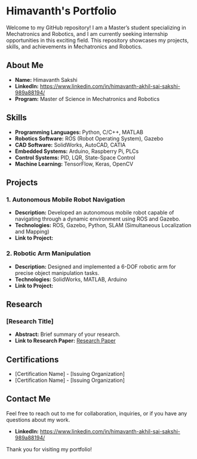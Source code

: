 # Himavanth's Portfolio

Welcome to my GitHub repository! I am a Master’s student specializing in Mechatronics and Robotics, and I am currently seeking internship opportunities in this exciting field. This repository showcases my projects, skills, and achievements in Mechatronics and Robotics.

## About Me

- **Name:** Himavanth Sakshi
- **LinkedIn:** https://www.linkedin.com/in/himavanth-akhil-sai-sakshi-989a88194/ 
- **Program:** Master of Science in Mechatronics and Robotics

## Skills

- **Programming Languages:** Python, C/C++, MATLAB
- **Robotics Software:** ROS (Robot Operating System), Gazebo
- **CAD Software:** SolidWorks, AutoCAD, CATIA
- **Embedded Systems:** Arduino, Raspberry Pi, PLCs
- **Control Systems:** PID, LQR, State-Space Control
- **Machine Learning:** TensorFlow, Keras, OpenCV

## Projects

### 1. Autonomous Mobile Robot Navigation
- **Description:** Developed an autonomous mobile robot capable of navigating through a dynamic environment using ROS and Gazebo.
- **Technologies:** ROS, Gazebo, Python, SLAM (Simultaneous Localization and Mapping)
- **Link to Project:** 

### 2. Robotic Arm Manipulation
- **Description:** Designed and implemented a 6-DOF robotic arm for precise object manipulation tasks.
- **Technologies:** SolidWorks, MATLAB, Arduino
- **Link to Project:** 

## Research

### [Research Title]
- **Abstract:** Brief summary of your research.
- **Link to Research Paper:** [Research Paper](link-to-paper)

## Certifications

- [Certification Name] - [Issuing Organization]
- [Certification Name] - [Issuing Organization]

## Contact Me

Feel free to reach out to me for collaboration, inquiries, or if you have any questions about my work.

- **LinkedIn:** https://www.linkedin.com/in/himavanth-akhil-sai-sakshi-989a88194/

Thank you for visiting my portfolio!
